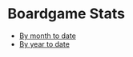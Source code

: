 # Boardgame Stats

- [By month to date](./by-month-to-date.md)
- [By year to date](./by-year-to-date.md)